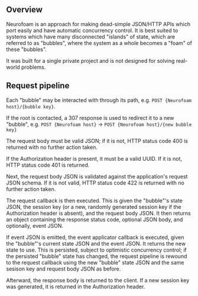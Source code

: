## Overview

Neurofoam is an approach for making dead-simple JSON/HTTP APIs which port easily
and have automatic concurrency control.  It is best suited to systems which have
many disconnected "islands" of state, which are referred to as "bubbles", where
the system as a whole becomes a "foam" of these "bubbles".

It was built for a single private project and is not designed for solving
real-world problems.

## Request pipeline

Each "bubble" may be interacted with through its path,
e.g. `POST {Neurofoam host}/{bubble key}`.

If the root is contacted, a 307 response is used to redirect it to a new
"bubble",
e.g. `POST {Neurofoam host}` -> `POST {Neurofoam host}/{new bubble key}`

The request body must be valid JSON; if it is not, HTTP status code 400 is
returned with no further action taken.

If the Authorization header is present, it must be a valid UUID.  If it is not,
HTTP status code 401 is returned.

Next, the request body JSON is validated against the application's request JSON
schema.  If it is not valid, HTTP status code 422 is returned with no further
action taken.

The request callback is then executed.  This is given the "bubble"'s state JSON,
the session key (or a new, randomly generated session key if the Authorization
header is absent), and the request body JSON.  It then returns an object
containing the response status code, optional JSON body, and optionally, event
JSON.

If event JSON is emitted, the event applicator callback is executed, given the
"bubble"'s current state JSON and the event JSON.  It returns the new state to
use.  This is persisted, subject to optimistic concurrency control; if the
persisted "bubble" state has changed, the request pipeline is rewound to the
request callback using the new "bubble" state JSON and the same sesison key and
request body JSON as before.

Afterward, the response body is returned to the client.  If a new session key
was generated, it is returned in the Authorization header.

